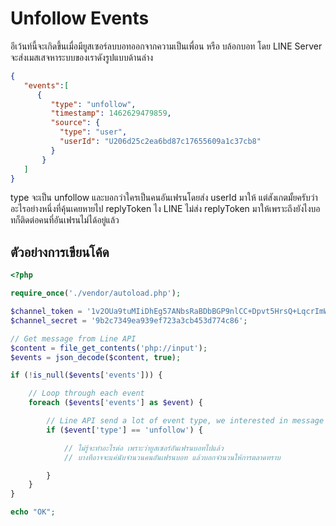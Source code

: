 # Unfollow Events

อีเว้นท์นี้จะเกิดขึ้นเมื่อมียูสเซอร์ลบบอทออกจากความเป็นเพื่อน หรือ บล้อกบอท โดย LINE Server จะส่งเมสเสจหาระบบของเราดังรูปแบบด้านล่าง

```JSON
{
   "events":[
      {
         "type": "unfollow",
         "timestamp": 1462629479859,
         "source": {
           "type": "user",
           "userId": "U206d25c2ea6bd87c17655609a1c37cb8"
         }
       }
   ]
}
```

type จะเป็น unfollow และบอกว่าใครเป็นคนอันเฟรนโดยส่ง userId มาให้ แต่สังเกตมั้ยครับว่าอะไรอย่างหนึ่งที่คุ้นเคยหายไป replyToken ไง LINE ไม่ส่ง replyToken มาให้เพราะถึงยังไงบอทก็ติดต่อคนที่อันเฟรนไม่ได้อยู่แล้ว

## ตัวอย่างการเขียนโค้ด

```php
<?php 

require_once('./vendor/autoload.php');

$channel_token = '1v2OUa9tuMIiDhEg57ANbsRaBDbBGP9nlCC+Dpvt5HrsQ+LqcrImWPUBkH8re/pwqxv56d15kZeMoU/vQ0zuzPFlbhFM7AhRMZwLrSkLdcjbFurwXGOyHLt8MdgzLfAe7r0BsQV5cATlUanW3OgJewdB04t89/1O/w1cDnyilFU=';
$channel_secret = '9b2c7349ea939ef723a3cb453d774c86';

// Get message from Line API
$content = file_get_contents('php://input');
$events = json_decode($content, true);

if (!is_null($events['events'])) {

    // Loop through each event
    foreach ($events['events'] as $event) {

        // Line API send a lot of event type, we interested in message only.
        if ($event['type'] == 'unfollow') {

            // ไม่รู้จะทำอะไรต่อ เพราะว่ายูสเซอร์อันเฟรนบอทไปแล้ว
            // บางทีอาจจะแค่นับจำนวนคนอันเฟรนบอท แล้วบอกจำนวนให้การตลาดทราบ

        }
    }
}

echo "OK";
```



